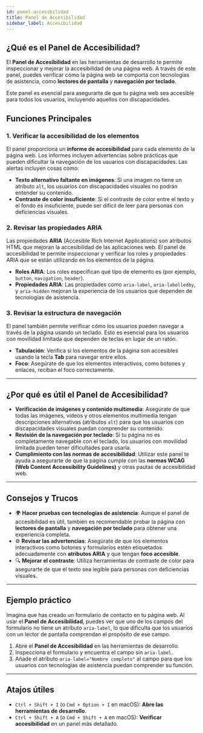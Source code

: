 ```yaml
---
id: panel-accesibilidad
title: Panel de Accesibilidad
sidebar_label: Accesibilidad
---
```


## ¿Qué es el Panel de Accesibilidad?

El **Panel de Accesibilidad** en las herramientas de desarrollo te permite inspeccionar y mejorar la accesibilidad de una página web. A través de este panel, puedes verificar cómo la página web se comporta con tecnologías de asistencia, como **lectores de pantalla** y **navegación por teclado**.

Este panel es esencial para asegurarte de que tu página web sea accesible para todos los usuarios, incluyendo aquellos con discapacidades.

## Funciones Principales

### 1. Verificar la accesibilidad de los elementos

El panel proporciona un **informe de accesibilidad** para cada elemento de la página web. Los informes incluyen advertencias sobre prácticas que pueden dificultar la navegación de los usuarios con discapacidades. Las alertas incluyen cosas como:

- **Texto alternativo faltante en imágenes**: Si una imagen no tiene un atributo `alt`, los usuarios con discapacidades visuales no podrán entender su contenido.
- **Contraste de color insuficiente**: Si el contraste de color entre el texto y el fondo es insuficiente, puede ser difícil de leer para personas con deficiencias visuales.

### 2. Revisar las propiedades ARIA

Las propiedades **ARIA** (Accesible Rich Internet Applications) son atributos HTML que mejoran la accesibilidad de las aplicaciones web. El panel de accesibilidad te permite inspeccionar y verificar los roles y propiedades ARIA que se están utilizando en los elementos de la página.

- **Roles ARIA**: Los roles especifican qué tipo de elemento es (por ejemplo, `button`, `navigation`, `header`).
- **Propiedades ARIA**: Las propiedades como `aria-label`, `aria-labelledby`, y `aria-hidden` mejoran la experiencia de los usuarios que dependen de tecnologías de asistencia.

### 3. Revisar la estructura de navegación

El panel también permite verificar cómo los usuarios pueden navegar a través de la página usando un teclado. Esto es esencial para los usuarios con movilidad limitada que dependen de teclas en lugar de un ratón.

- **Tabulación**: Verifica si los elementos de la página son accesibles usando la tecla **Tab** para navegar entre ellos.
- **Foco**: Asegúrate de que los elementos interactivos, como botones y enlaces, reciban el foco correctamente.

---

## ¿Por qué es útil el Panel de Accesibilidad?

- **Verificación de imágenes y contenido multimedia**: Asegúrate de que todas las imágenes, videos y otros elementos multimedia tengan descripciones alternativas (atributos `alt`) para que los usuarios con discapacidades visuales puedan comprender su contenido.
- **Revisión de la navegación por teclado**: Si tu página no es completamente navegable con el teclado, los usuarios con movilidad limitada pueden tener dificultades para usarla.
- **Cumplimiento con las normas de accesibilidad**: Utilizar este panel te ayuda a asegurarte de que la página cumple con las **normas WCAG (Web Content Accessibility Guidelines)** y otras pautas de accesibilidad web.

---

## Consejos y Trucos

- 🌍 **Hacer pruebas con tecnologías de asistencia**: Aunque el panel de accesibilidad es útil, también es recomendable probar la página con **lectores de pantalla** y **navegación por teclado** para obtener una experiencia completa.
- ⚙️ **Revisar las advertencias**: Asegúrate de que los elementos interactivos como botones y formularios estén etiquetados adecuadamente con **atributos ARIA** y que tengan **foco accesible**.
- 🔍 **Mejorar el contraste**: Utiliza herramientas de contraste de color para asegurarte de que el texto sea legible para personas con deficiencias visuales.

---

## Ejemplo práctico

Imagina que has creado un formulario de contacto en tu página web. Al usar el **Panel de Accesibilidad**, puedes ver que uno de los campos del formulario no tiene un atributo `aria-label`, lo que dificulta que los usuarios con un lector de pantalla comprendan el propósito de ese campo.

1. Abre el **Panel de Accesibilidad** en las herramientas de desarrollo.
2. Inspecciona el formulario y encuentra el campo sin `aria-label`.
3. Añade el atributo `aria-label="Nombre completo"` al campo para que los usuarios con tecnologías de asistencia puedan comprender su función.

---

## Atajos útiles

- `Ctrl + Shift + I` (o `Cmd + Option + I` en macOS): **Abre las herramientas de desarrollo**.
- `Ctrl + Shift + A` (o `Cmd + Shift + A` en macOS): **Verificar accesibilidad** en un panel más detallado.
